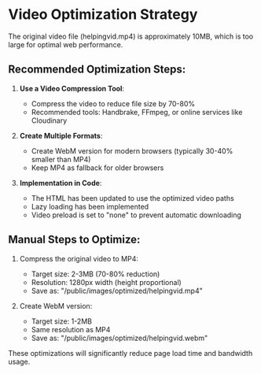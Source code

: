 # Video Optimization Strategy

The original video file (helpingvid.mp4) is approximately 10MB, which is too large for optimal web performance.

## Recommended Optimization Steps:

1. **Use a Video Compression Tool**:
   - Compress the video to reduce file size by 70-80%
   - Recommended tools: Handbrake, FFmpeg, or online services like Cloudinary

2. **Create Multiple Formats**:
   - Create WebM version for modern browsers (typically 30-40% smaller than MP4)
   - Keep MP4 as fallback for older browsers

3. **Implementation in Code**:
   - The HTML has been updated to use the optimized video paths
   - Lazy loading has been implemented
   - Video preload is set to "none" to prevent automatic downloading

## Manual Steps to Optimize:

1. Compress the original video to MP4:
   - Target size: 2-3MB (70-80% reduction)
   - Resolution: 1280px width (height proportional)
   - Save as: "/public/images/optimized/helpingvid.mp4"

2. Create WebM version:
   - Target size: 1-2MB
   - Same resolution as MP4
   - Save as: "/public/images/optimized/helpingvid.webm"

These optimizations will significantly reduce page load time and bandwidth usage.
